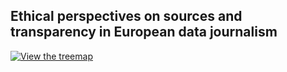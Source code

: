 ## Ethical perspectives on sources and  transparency in European data journalism


[![View the treemap](https://public.flourish.studio/visualisation/23388041/thumbnail)](https://public.flourish.studio/visualisation/23388041/)

